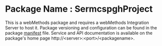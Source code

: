 # Package Name : SermcspghProject
This is a webMethods package and requires a webMethods Integration Server to host it. Package versioning and configuration can be found in the package [manifest](./SermcspghProject/manifest.v3) file. Service and API documentation is available on the package's home page http://&lt;server&gt;:&lt;port&gt;/&lt;packagename>.
